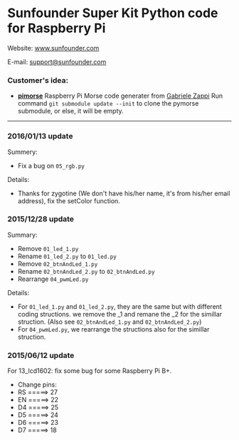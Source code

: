 # Sunfounder Super Kit Python code for Raspberry Pi

Website:
	www.sunfounder.com

E-mail:
	support@sunfounder.com

### Customer's idea:
 - [**pimorse**](https://github.com/gabolander/pimorse) Raspberry Pi Morse code generater from [Gabriele Zappi](https://github.com/gabolander) Run command `git submodule update --init` to clone the pymorse submodule, or else, it will be empty.

----------

### 2016/01/13 update
Summery:
- Fix a bug on `05_rgb.py`

Details:
- Thanks for zygotine (We don't have his/her name, it's from his/her email address), fix the setColor function.


### 2015/12/28 update
Summary:
- Remove `01_led_1.py`
- Rename `01_led_2.py` to `01_led.py`
- Remove `02_btnAndLed_1.py`
- Rename `02_btnAndLed_2.py` to `02_btnAndLed.py`
- Rearrange `04_pwmLed.py`

Details:
- For `01_led_1.py` and `01_led_2.py`, they are the same but with different coding structions. we remove the _1 and remane the _2 for the simillar struction. (Also see `02_btnAndLed_1.py` and `02_btnAndLed_2.py`)
- For `04_pwmLed.py`, we rearrange the structions also for the simillar struction.

### 2015/06/12 update
For 13_lcd1602: fix some bug for some Raspberry Pi B+.
- Change pins:
 - RS =====> 27
 - EN =====> 22
 - D4 =====> 25
 - D5 =====> 24
 - D6 =====> 23
 - D7 =====> 18
